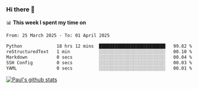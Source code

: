 ### Hi there 👋

📊 **This week I spent my time on**
<!--START_SECTION:waka-->

```txt
From: 25 March 2025 - To: 01 April 2025

Python             18 hrs 12 mins  █████████████████████████   99.82 %
reStructuredText   1 min           ░░░░░░░░░░░░░░░░░░░░░░░░░   00.10 %
Markdown           0 secs          ░░░░░░░░░░░░░░░░░░░░░░░░░   00.04 %
SSH Config         0 secs          ░░░░░░░░░░░░░░░░░░░░░░░░░   00.03 %
YAML               0 secs          ░░░░░░░░░░░░░░░░░░░░░░░░░   00.01 %
```

<!--END_SECTION:waka-->


[![Paul's github stats](https://github-readme-stats.vercel.app/api?username=mickeyouyou&theme=dracula&show_icons=true)](https://github.com/anuraghazra/github-readme-stats)
